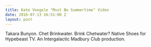 ```yaml
---
title: Kate Voegele "Must Be Summertime" Video
date: 2016-07-13 16:51:00 Z
layout: post
---
```


Takara Bunyon. Chet Brinkwater. Brink Chetwater? Native Shoes for Hypebeast TV. An Intergalactic Madbury Club production.